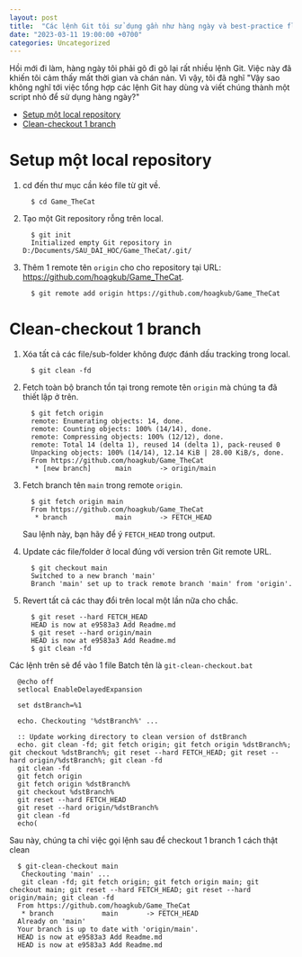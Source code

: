 ```yaml
---
layout: post
title:  "Các lệnh Git tôi sử dụng gần như hàng ngày và best-practice flow cho từng use-case"
date: "2023-03-11 19:00:00 +0700"
categories: Uncategorized
---
```


Hồi mới đi làm, hàng ngày tôi phải gõ đi gõ lại rất nhiều lệnh Git. Việc này đã
khiến tôi cảm thấy mất thời gian và chán nản. Vì vậy, tôi đã nghĩ "Vậy sao không
nghĩ tới việc tổng hợp các lệnh Git hay dùng và viết chúng thành một script nhỏ
để sử dụng hàng ngày?"

- [Setup một local repository](#setup-một-local-repository)
- [Clean-checkout 1 branch](#clean-checkout-1-branch)

# Setup một local repository

1. cd đến thư mục cần kéo file từ git về.

         $ cd Game_TheCat

2. Tạo một Git repository rỗng trên local.

         $ git init
         Initialized empty Git repository in D:/Documents/SAU_DAI_HOC/Game_TheCat/.git/

3. Thêm 1 remote tên `origin` cho cho repository tại URL:
   https://github.com/hoagkub/Game_TheCat.

         $ git remote add origin https://github.com/hoagkub/Game_TheCat


# Clean-checkout 1 branch

1. Xóa tất cả các file/sub-folder không được đánh dấu tracking trong local.

         $ git clean -fd

2. Fetch toàn bộ branch tồn tại trong remote tên `origin` mà chúng ta đã thiết lập ở trên.

         $ git fetch origin
         remote: Enumerating objects: 14, done.
         remote: Counting objects: 100% (14/14), done.
         remote: Compressing objects: 100% (12/12), done.
         remote: Total 14 (delta 1), reused 14 (delta 1), pack-reused 0
         Unpacking objects: 100% (14/14), 12.14 KiB | 28.00 KiB/s, done.
         From https://github.com/hoagkub/Game_TheCat
          * [new branch]      main       -> origin/main

3. Fetch branch tên `main` trong remote `origin`.
   
         $ git fetch origin main
         From https://github.com/hoagkub/Game_TheCat
          * branch            main       -> FETCH_HEAD

   Sau lệnh này, bạn hãy để ý `FETCH_HEAD` trong output.
4. Update các file/folder ở local đúng với version trên Git remote URL.
   
         $ git checkout main
         Switched to a new branch 'main'
         Branch 'main' set up to track remote branch 'main' from 'origin'.

5. Revert tất cả các thay đổi trên local một lần nữa cho chắc.

         $ git reset --hard FETCH_HEAD
         HEAD is now at e9583a3 Add Readme.md
         $ git reset --hard origin/main
         HEAD is now at e9583a3 Add Readme.md
         $ git clean -fd

Các lệnh trên sẽ để vào 1 file Batch tên là `git-clean-checkout.bat`

      @echo off
      setlocal EnableDelayedExpansion
      
      set dstBranch=%1
      
      echo. Checkouting '%dstBranch%' ...
      
      :: Update working directory to clean version of dstBranch
      echo. git clean -fd; git fetch origin; git fetch origin %dstBranch%; git checkout %dstBranch%; git reset --hard FETCH_HEAD; git reset --hard origin/%dstBranch%; git clean -fd
      git clean -fd
      git fetch origin
      git fetch origin %dstBranch%
      git checkout %dstBranch%
      git reset --hard FETCH_HEAD
      git reset --hard origin/%dstBranch%
      git clean -fd
      echo(

Sau này, chúng ta chỉ việc gọi lệnh sau để checkout 1 branch 1 cách thật clean

      $ git-clean-checkout main
       Checkouting 'main' ...
       git clean -fd; git fetch origin; git fetch origin main; git checkout main; git reset --hard FETCH_HEAD; git reset --hard origin/main; git clean -fd
      From https://github.com/hoagkub/Game_TheCat
       * branch            main       -> FETCH_HEAD
      Already on 'main'
      Your branch is up to date with 'origin/main'.
      HEAD is now at e9583a3 Add Readme.md
      HEAD is now at e9583a3 Add Readme.md


